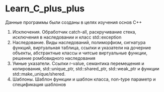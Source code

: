 # Learn_C_plus_plus

Данные программы были созданы в целях изучения основ С++

1. Исключения. Обработчик catch-all, раскручивание стека, исключения в наследовании и класс std::exception
2. Наследование. Виды наследований, полиморфизм, сигнатура функций, виртуальная таблица, ссылки и указатели на дочерние объекты,
   абстрактные классы и читсые виртуальные функции, решение ромбовидного наследования
3. Умные указатели. Ссылки r-value, семантика перемещения и копирования, std::unique_ptr, std::shared_ptr, std::weak_ptr и функции std::make_unique/shered.
4. Шаблоны. Шаблон функции и шаблон класса, non-type параметр и спецификация шаблонов
